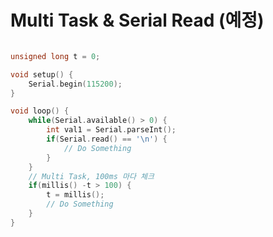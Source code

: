 # Multi Task & Serial Read (예정)

```cpp title="serialWrite.ino" linenums="1" hl_lines="5"

unsigned long t = 0;

void setup() {
    Serial.begin(115200);
}

void loop() {
    while(Serial.available() > 0) {
        int val1 = Serial.parseInt();
        if(Serial.read() == '\n') {
            // Do Something
        }
    }
    // Multi Task, 100ms 마다 체크
    if(millis() -t > 100) {
        t = millis();
        // Do Something
    }
}
```

